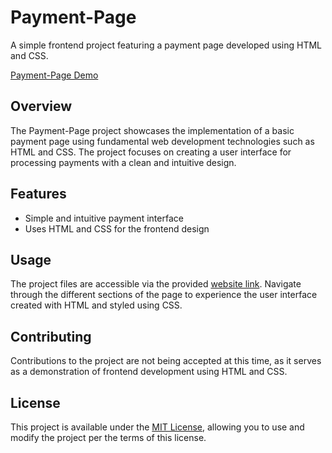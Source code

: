 # Payment-Page

  
A simple frontend project featuring a payment page developed using HTML and CSS.

[Payment-Page Demo](https://neel-07.github.io/Payment-Page/)

</center>

## Overview
The Payment-Page project showcases the implementation of a basic payment page using fundamental web development technologies such as HTML and CSS. The project focuses on creating a user interface for processing payments with a clean and intuitive design.

## Features
- Simple and intuitive payment interface
- Uses HTML and CSS for the frontend design

## Usage
The project files are accessible via the provided [website link](https://neel-07.github.io/Payment-Page/). Navigate through the different sections of the page to experience the user interface created with HTML and styled using CSS.

## Contributing
Contributions to the project are not being accepted at this time, as it serves as a demonstration of frontend development using HTML and CSS.

## License
This project is available under the [MIT License](https://opensource.org/licenses/MIT), allowing you to use and modify the project per the terms of this license.
